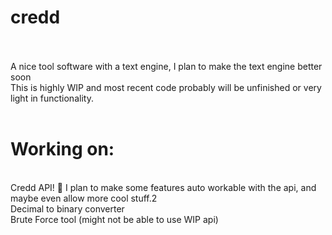# credd
<br><br>
A nice tool software with a text engine, I plan to make the text engine better soon
<br>
This is highly WIP and most recent code probably will be unfinished or very light in functionality.
<br><br>
# Working on:
<br>
Credd API! 👀 I plan to make some features auto workable with the api, and maybe even allow more cool stuff.2
<br>
Decimal to binary converter
<br>
Brute Force tool (might not be able to use WIP api)

